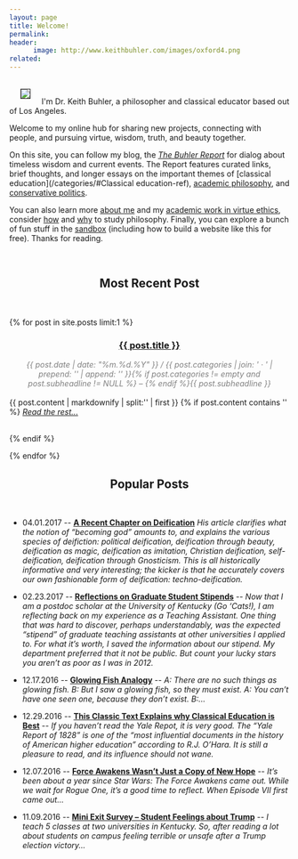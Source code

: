 ```yaml
---
layout: page
title: Welcome!
permalink: 
header:
      image: http://www.keithbuhler.com/images/oxford4.png
related: 
---
```


<br>

<img src="http://www.keithbuhler.com/images/keith_face.jpg" align="left" hspace="20" border="1px">


I'm Dr. Keith Buhler, a philosopher and classical educator based out of Los Angeles. 

Welcome to my online hub for sharing new projects, connecting with people, and pursuing virtue,  wisdom, truth, and beauty together.

On this site, you can follow my blog, the [*The Buhler Report*](/blog) for dialog about timeless wisdom and  current events.  The Report features curated links, brief thoughts, and longer essays on the important themes of [classical education](/categories/#Classical education-ref), [academic philosophy](/categories/#Philosophy-ref), and [conservative politics](/categories/#Politics-ref). 

You can also learn more [about me](/about/) and my [academic work in virtue ethics](/cv/),  consider [how](philosophy-class) and [why](/philosophymajor) to study philosophy. Finally, you can explore a bunch of fun stuff in the [sandbox](/sandbox/) (including how to build a website like this for free). Thanks for reading. 

<br>
 

<center>
<h2> Most Recent Post  </h2>
</center>

<br>

{% for post in site.posts limit:1 %}

<div>
<center>
<h3><font color="gray"> <a href="{{ post.url | prepend: site.baseurl }}">{{ post.title }}</a></font></h3>
<span class="time"> <font color="gray" font-size="2em"><i> {{ post.date | date: "%m.%d.%Y" }} / {{ post.categories | join: ' &middot; ' | prepend: '<span class="subheader">' | append: '</span>' }}{% if post.categories != empty and post.subheadline != NULL %} – {% endif %}{{ post.subheadline }} </i></font></span> 
</center>
<br>
{{ post.content | markdownify | split:'<!--more-->' | first }}
{% if post.content contains '<!--more-->' %}
<a href="{{ post.url | prepend: site.baseurl }}"><i>Read the rest... </i></a><br><br>

{% endif %}

</div>
{% endfor %}
<br> 


<center>
<h2> Popular Posts </h2>
</center>

<br>

- 04.01.2017 --  [**A Recent Chapter on Deification**](http://www.keithbuhler.com/buhlerreport/philosophy/2017/04/01/deification.html) *His article clarifies what the notion of “becoming god” amounts to, and explains the various species of deifiction: political deification, deification through beauty, deification as magic, deification as imitation, Christian deification, self-deification, deification through Gnosticism. This is all historically informative and very interesting; the kicker is that he accurately covers our own fashionable form of deification: techno-deification.*

- 02.23.2017 -- [**Reflections on Graduate Student Stipends**](http://www.keithbuhler.com/buhlerreport/philosophy/2017/02/23/Reflections-on-Philosophy-Graduate-School-Stipends.html) -- *Now that I am a postdoc scholar at the University of Kentucky (Go ‘Cats!), I am reflecting back on my experience as a Teaching Assistant. One thing that was hard to discover, perhaps understandably, was the expected “stipend” of graduate teaching assistants at other universities I applied to. For what it’s worth, I saved the information about our stipend. My department preferred that it not be public. But count your lucky stars you aren’t as poor as I was in 2012.*


- 12.17.2016 -- [**Glowing Fish Analogy**](http://www.keithbuhler.com/buhlerreport/philosophy/2016/12/17/glowing-fish-analogy.html) -- *A: There are no such things as glowing fish. B: But I saw a glowing fish, so they must exist. A: You can’t have one seen one, because they don’t exist. B:...*

- 12.29.2016 -- [**This Classic Text Explains why Classical Education is Best**](http://www.keithbuhler.com/buhlerreport/yalereport-post/) -- *If you haven’t read the Yale Repot, it is very good. The “Yale Report of 1828” is one of the “most influential documents in the history of American higher education” according to R.J. O’Hara. It is still a pleasure to read, and its influence should not wane.*

- 12.07.2016 -- [**Force Awakens Wasn’t Just a Copy of New Hope**](http://www.keithbuhler.com/buhlerreport/viicopyiv) -- *It’s been about a year since Star Wars: The Force Awakens came out. While we wait for Rogue One, it’s a good time to reflect. When Episode VII first came out...*

- 11.09.2016 -- [**Mini Exit Survey – Student Feelings about Trump**](http://www.keithbuhler.com/buhlerreport/politics/2016/11/09/student-trump-feelings2.html) --  *I teach 5 classes at two universities in Kentucky. So, after reading a lot about students on campus feeling terrible or unsafe after a Trump election victory...*


